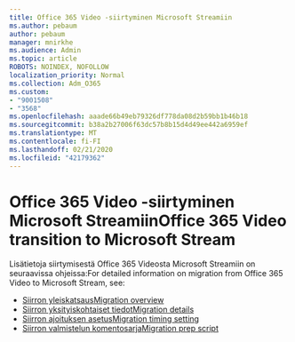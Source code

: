 ```yaml
---
title: Office 365 Video -siirtyminen Microsoft Streamiin
ms.author: pebaum
author: pebaum
manager: mnirkhe
ms.audience: Admin
ms.topic: article
ROBOTS: NOINDEX, NOFOLLOW
localization_priority: Normal
ms.collection: Adm_O365
ms.custom:
- "9001508"
- "3568"
ms.openlocfilehash: aaade66b49eb79326df778da08d2b59bb1b46b18
ms.sourcegitcommit: b38a2b27006f63dc57b8b15d4d49ee442a6959ef
ms.translationtype: MT
ms.contentlocale: fi-FI
ms.lasthandoff: 02/21/2020
ms.locfileid: "42179362"
---
```

# <a name="office-365-video-transition-to-microsoft-stream"></a><span data-ttu-id="4d70c-102">Office 365 Video -siirtyminen Microsoft Streamiin</span><span class="sxs-lookup"><span data-stu-id="4d70c-102">Office 365 Video transition to Microsoft Stream</span></span>

<span data-ttu-id="4d70c-103">Lisätietoja siirtymisestä Office 365 Videosta Microsoft Streamiin on seuraavissa ohjeissa:</span><span class="sxs-lookup"><span data-stu-id="4d70c-103">For detailed information on migration from Office 365 Video to Microsoft Stream, see:</span></span>

- [<span data-ttu-id="4d70c-104">Siirron yleiskatsaus</span><span class="sxs-lookup"><span data-stu-id="4d70c-104">Migration overview</span></span>](https://docs.microsoft.com/en-us/stream/migrate-from-office-365)
- [<span data-ttu-id="4d70c-105">Siirron yksityiskohtaiset tiedot</span><span class="sxs-lookup"><span data-stu-id="4d70c-105">Migration details</span></span>](https://docs.microsoft.com/en-us/stream/migration-experience)
- [<span data-ttu-id="4d70c-106">Siirron ajoituksen asetus</span><span class="sxs-lookup"><span data-stu-id="4d70c-106">Migration timing setting</span></span>](https://docs.microsoft.com/en-us/stream/migration-o365video-timing-setting)
- [<span data-ttu-id="4d70c-107">Siirron valmistelun komentosarja</span><span class="sxs-lookup"><span data-stu-id="4d70c-107">Migration prep script</span></span>](https://docs.microsoft.com/en-us/stream/migration-o365video-prep)
